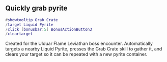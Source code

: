 ## Quickly grab pyrite
```lua
#showtooltip Grab Crate
/target Liquid Pyrite
/click [bonusbar:5] BonusActionButton3
/cleartarget
```
Created for the Ulduar Flame Leviathan boss encounter.
Automatically targets a nearby Liquid Pyrite, presses the Grab Crate skill to gather it, and clears your target so it can be repeated with a new pyrite container.
